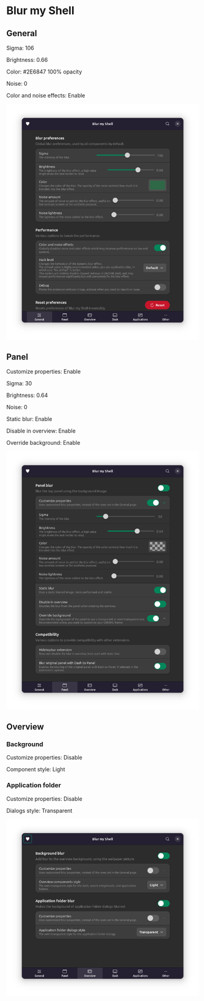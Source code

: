 # Blur my Shell

## General

Sigma: 106

Brightness: 0.66

Color: #2E6847 100% opacity

Noise: 0

Color and noise effects: Enable

![General](image.png)

## Panel

Customize properties: Enable

Sigma: 30

Brightness: 0.64

Noise: 0

Static blur: Enable

Disable in overview: Enable

Override background: Enable

![Panel](image-1.png)

## Overview

### Background

Customize properties: Disable

Component style: Light

### Application folder

Customize properties: Disable

Dialogs style: Transparent

![Overview](image-2.png)